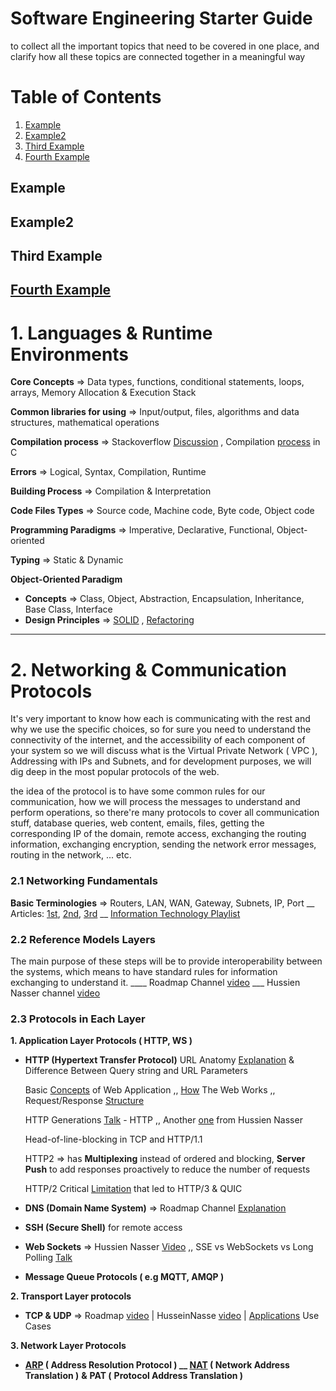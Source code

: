 # Software Engineering Starter Guide
to collect all the important topics that need to be covered in one place, and clarify how all these topics are connected together in a meaningful way

# Table of Contents
1. [Example](#example)
2. [Example2](#example2)
3. [Third Example](#third-example)
4. [Fourth Example](#fourth-examplehttpwwwfourthexamplecom)


## Example
## Example2
## Third Example
## [Fourth Example](http://www.fourthexample.com) 

# 1. Languages & Runtime Environments

**Core Concepts** ⇒  Data types, functions, conditional statements, loops, arrays, Memory Allocation & Execution Stack 

**Common libraries for using** ⇒ Input/output, files, algorithms and data structures, mathematical operations 

**Compilation process** ⇒ Stackoverflow [Discussion](https://stackoverflow.com/questions/6264249/how-does-the-compilation-linking-process-work) , Compilation [process](https://www.javatpoint.com/compilation-process-in-c) in C

**Errors** ⇒ Logical, Syntax, Compilation, Runtime

**Building Process** ⇒ Compilation & Interpretation

**Code Files Types** ⇒ Source code, Machine code, Byte code, Object code

**Programming Paradigms** ⇒ Imperative, Declarative, Functional, Object-oriented

**Typing** ⇒ Static & Dynamic

**Object-Oriented Paradigm** 

- **Concepts** ⇒ Class, Object, Abstraction, Encapsulation, Inheritance, Base Class, Interface
- **Design Principles** ⇒ [SOLID](https://www.digitalocean.com/community/conceptual_articles/s-o-l-i-d-the-first-five-principles-of-object-oriented-design) , [Refactoring](http://sourcemaking.com/refactoring/smells)

---

# 2. Networking & Communication Protocols

It's very important to know how each is communicating with the rest and why we use the specific choices, so for sure you need to understand the connectivity of the internet, and the accessibility of each component of your system so we will discuss what is the Virtual Private Network ( VPC ), Addressing with IPs and Subnets, and for development purposes, we will dig deep in the most popular protocols of the web.

the idea of the protocol is to have some common rules for our communication, how we will process the messages to understand and perform operations, so there're many protocols to cover all communication stuff, database queries, web content, emails, files, getting the corresponding IP of the domain, remote access, exchanging the routing information, exchanging encryption, sending the network error messages, routing in the network, ... etc.

### 2.1 Networking Fundamentals

**Basic Terminologies** ⇒  Routers, LAN, WAN, Gateway, Subnets, IP, Port __ Articles: [1st](https://implictthoughts.wordpress.com/2019/05/18/walk-through-computer-networking-fundamentals-part-1/), [2nd](https://implictthoughts.wordpress.com/2019/05/19/walk-through-computer-networking-fundamentals-part-2/), [3rd](https://implictthoughts.wordpress.com/2019/05/20/walk-through-computer-networking-fundamentals-part-3/) __ [Information Technology Playlist](https://www.youtube.com/playlist?list=PL7zRJGi6nMRzHkyXpGZJg3KfRSCrF15Jg) 

### 2.2 Reference Models Layers

The main purpose of these steps will be to provide interoperability between the systems, which means to have standard rules for information exchanging to understand it. ____ Roadmap Channel [video](https://www.youtube.com/watch?v=dV8mjZd1OtU&ab_channel=theroadmap) ___ Hussien Nasser channel [video](https://www.youtube.com/watch?v=7IS7gigunyI&ab_channel=HusseinNasser)

### 2.3 Protocols in Each Layer

**1. Application Layer Protocols ( HTTP, WS )**

- **HTTP (Hypertext Transfer Protocol)**
URL Anatomy [Explanation](https://www.youtube.com/watch?v=ADQ_rhefgEk) & Difference Between Query string and URL Parameters

    Basic [Concepts](https://www.youtube.com/watch?v=RsQ1tFLwldY) of Web Application ,, [How](https://www.youtube.com/watch?v=hJHvdBlSxug&ab_channel=Academind) The Web Works ,, Request/Response [Structure](https://www.youtube.com/watch?v=sxiRFwQ1RJ4)

    HTTP Generations [Talk](https://www.youtube.com/watch?v=idViw4anA6E&ab_channel=Codegram) - HTTP ,, Another [one](https://youtu.be/0OrmKCB0UrQ) from Hussien Nasser

    Head-of-line-blocking in TCP and HTTP/1.1

    HTTP2 ⇒ has **Multiplexing** instead of ordered and blocking, **Server Push** to add responses proactively to reduce the number of requests

    HTTP/2 Critical [Limitation](https://www.youtube.com/watch?v=GriONb4EfPY&ab_channel=HusseinNasser) that led to HTTP/3 & QUIC

- **DNS (Domain Name System)** ⇒ Roadmap Channel [Explanation](https://www.youtube.com/watch?v=Wj0od2ag5sk)
- **SSH (Secure Shell)** for remote access
- **Web Sockets** ⇒ Hussien Nasser [Video](https://youtu.be/2Nt-ZrNP22A) ,, SSE vs WebSockets vs Long Polling [Talk](https://www.youtube.com/watch?v=n9mRjkQg3VE&ab_channel=FestGroup)
- **Message Queue Protocols ( e.g MQTT, AMQP )**

**2. Transport Layer protocols** 

- **TCP & UDP** ⇒ Roadmap [video](https://www.youtube.com/watch?v=37AFBZv4_6Y) | HusseinNasse [video](https://www.youtube.com/watch?v=qqRYkcta6IE)  |  [Applications](https://www.youtube.com/watch?v=G86axGfnWag) Use Cases

**3. Network Layer Protocols**

- **[ARP](https://www.youtube.com/watch?v=mqWEWye-8m8&ab_channel=HusseinNasser) ( Address Resolution Protocol ) __ [NAT](https://www.youtube.com/watch?v=RG97rvw1eUo&ab_channel=HusseinNasser) ( Network Address Translation )** **&** **PAT (** **Protocol Address Translation )**
